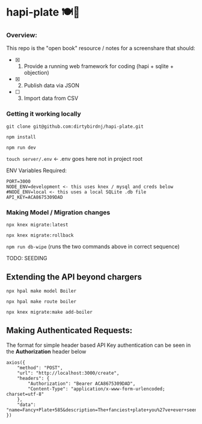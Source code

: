 # hapi-plate 🍽🚧 

### Overview:

This repo is the "open book" resource / notes for a screenshare that should:

- [x] 1. Provide a running web framework for coding (hapi + sqlite + objection)
- [x] 2. Publish data via JSON
- [ ] 3. Import data from CSV

### Getting it working locally

`git clone git@github.com:dirtybirdnj/hapi-plate.git`

`npm install`

`npm run dev`

`touch server/.env` <- .env goes here not in project root

ENV Variables Required:
```
PORT=3000
NODE_ENV=development <- this uses knex / mysql and creds below
#NODE_ENV=local <- this uses a local SQLite .db file
API_KEY=ACA8675309DAD
```

### Making Model / Migration changes

`npx knex migrate:latest`

`npx knex migrate:rollback`

`npm run db-wipe` (runs the two commands above in correct sequence)

TODO: SEEDING

## Extending the API beyond chargers

`npx hpal make model Boiler`

`npx hpal make route boiler`

`npx knex migrate:make add-boiler`

## Making Authenticated Requests:

The format for simple header based API Key authentication can be seen in the **Authorization** header below

```
axios({
	"method": "POST",
	"url": "http://localhost:3000/create",
	"headers": {
		"Authorization": "Bearer ACA8675309DAD",
		"Content-Type": "application/x-www-form-urlencoded; charset=utf-8"
	},
	"data": "name=Fancy+Plate+585&description=The+fanciest+plate+you%27ve+ever+seen"
})
```
